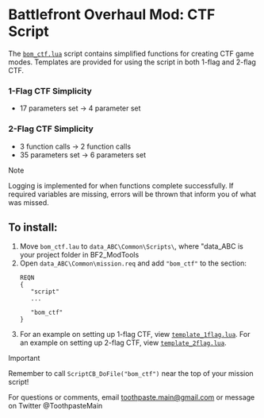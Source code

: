 # Battlefront Overhaul Mod: CTF Script

The [`bom_ctf.lua`](bom_ctf.lua) script contains simplified functions for creating CTF game modes. Templates are provided for using the script in both 1-flag and 2-flag CTF. 

### 1-Flag CTF Simplicity

- 17 parameters set -> 4 parameter set

### 2-Flag CTF Simplicity

- 3 function calls -> 2 function calls
- 35 parameters set -> 6 parameters set

> [!NOTE]
> Logging is implemented for when functions complete successfully. If required variables are missing, errors will be thrown that inform you of what was missed.

## To install:
1. Move `bom_ctf.lau` to `data_ABC\Common\Scripts\`, where "data_ABC is your project 
	folder in BF2_ModTools
2. Open `data_ABC\Common\mission.req` and add `"bom_ctf"` to the section:
    ```
    REQN
  	{
       "script"
       ...
    
       "bom_ctf"
    }
3. For an example on setting up 1-flag CTF, view [`template_1flag.lua`](template_1flag.lua). For an example on setting up 2-flag CTF, view [`template_2flag.lua`](template_2flag.lua).

> [!IMPORTANT]
> Remember to call `ScriptCB_DoFile("bom_ctf")` near the top of your mission script!

For questions or comments, email toothpaste.main@gmail.com or message on Twitter @ToothpasteMain
